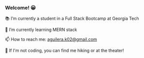 ### Welcome! 😀


📚 I’m currently a student in a Full Stack Bootcamp at Georgia Tech

🌱 I’m currently learning MERN stack

📫 How to reach me: aguilera.k02@gmail.com

🌺 If I'm not coding, you can find me hiking or at the theater!

